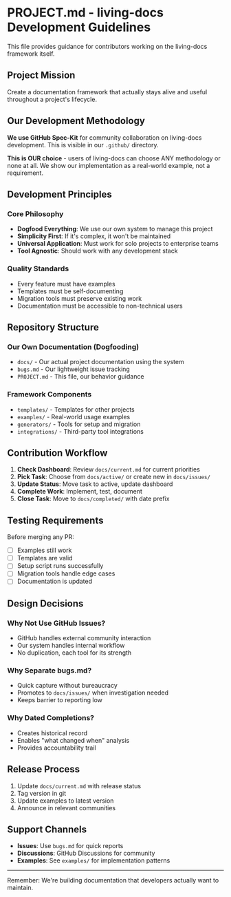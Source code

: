 # PROJECT.md - living-docs Development Guidelines

This file provides guidance for contributors working on the living-docs framework itself.

## Project Mission

Create a documentation framework that actually stays alive and useful throughout a project's lifecycle.

## Our Development Methodology

**We use GitHub Spec-Kit** for community collaboration on living-docs development. This is visible in our `.github/` directory.

**This is OUR choice** - users of living-docs can choose ANY methodology or none at all. We show our implementation as a real-world example, not a requirement.

## Development Principles

### Core Philosophy
- **Dogfood Everything**: We use our own system to manage this project
- **Simplicity First**: If it's complex, it won't be maintained
- **Universal Application**: Must work for solo projects to enterprise teams
- **Tool Agnostic**: Should work with any development stack

### Quality Standards
- Every feature must have examples
- Templates must be self-documenting
- Migration tools must preserve existing work
- Documentation must be accessible to non-technical users

## Repository Structure

### Our Own Documentation (Dogfooding)
- `docs/` - Our actual project documentation using the system
- `bugs.md` - Our lightweight issue tracking
- `PROJECT.md` - This file, our behavior guidance

### Framework Components
- `templates/` - Templates for other projects
- `examples/` - Real-world usage examples
- `generators/` - Tools for setup and migration
- `integrations/` - Third-party tool integrations

## Contribution Workflow

1. **Check Dashboard**: Review `docs/current.md` for current priorities
2. **Pick Task**: Choose from `docs/active/` or create new in `docs/issues/`
3. **Update Status**: Move task to active, update dashboard
4. **Complete Work**: Implement, test, document
5. **Close Task**: Move to `docs/completed/` with date prefix

## Testing Requirements

Before merging any PR:
- [ ] Examples still work
- [ ] Templates are valid
- [ ] Setup script runs successfully
- [ ] Migration tools handle edge cases
- [ ] Documentation is updated

## Design Decisions

### Why Not Use GitHub Issues?
- GitHub handles external community interaction
- Our system handles internal workflow
- No duplication, each tool for its strength

### Why Separate bugs.md?
- Quick capture without bureaucracy
- Promotes to `docs/issues/` when investigation needed
- Keeps barrier to reporting low

### Why Dated Completions?
- Creates historical record
- Enables "what changed when" analysis
- Provides accountability trail

## Release Process

1. Update `docs/current.md` with release status
2. Tag version in git
3. Update examples to latest version
4. Announce in relevant communities

## Support Channels

- **Issues**: Use `bugs.md` for quick reports
- **Discussions**: GitHub Discussions for community
- **Examples**: See `examples/` for implementation patterns

---

Remember: We're building documentation that developers actually want to maintain.